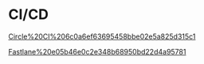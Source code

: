 # CI/CD

[Circle%20CI%206c0a6ef63695458bbe02e5a825d315c1](Circle%20CI%206c0a6ef63695458bbe02e5a825d315c1)

[Fastlane%20e05b46e0c2e348b68950bd22d4a95781](Fastlane%20e05b46e0c2e348b68950bd22d4a95781)